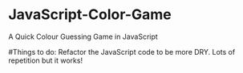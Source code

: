 # JavaScript-Color-Game
A Quick Colour Guessing Game in JavaScript

#Things to do:
Refactor the JavaScript code to be more DRY.
Lots of repetition but it works!
